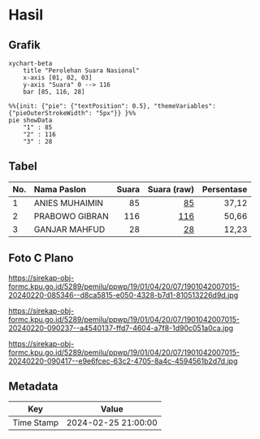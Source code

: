 # Hasil

## Grafik

```mermaid
xychart-beta
    title "Perolehan Suara Nasional"
    x-axis [01, 02, 03]
    y-axis "Suara" 0 --> 116
    bar [85, 116, 28]
```

```mermaid
%%{init: {"pie": {"textPosition": 0.5}, "themeVariables": {"pieOuterStrokeWidth": "5px"}} }%%
pie showData
    "1" : 85
    "2" : 116
    "3" : 28
```

## Tabel

| No. | Nama Paslon    | Suara | Suara (raw) | Persentase |
|:--- |:-------------- | -----:| -----------:| ----------:|
| 1   | ANIES MUHAIMIN | 85    | [85][p-1]   | 37,12      |
| 2   | PRABOWO GIBRAN | 116   | [116][p-2]  | 50,66      |
| 3   | GANJAR MAHFUD  | 28    | [28][p-3]   | 12,23      |


[p-1]: https://github.com/gigit-pemilu/pemilu-2024/blob/main/pilpres/hitung-suara/sub/19-kepulauan-bangka-belitung/sub/01-bangka/sub/04-mendo-barat/sub/2007-kace/sub/015-tps/sub/paslon-1.txt
[p-2]: https://github.com/gigit-pemilu/pemilu-2024/blob/main/pilpres/hitung-suara/sub/19-kepulauan-bangka-belitung/sub/01-bangka/sub/04-mendo-barat/sub/2007-kace/sub/015-tps/sub/paslon-2.txt
[p-3]: https://github.com/gigit-pemilu/pemilu-2024/blob/main/pilpres/hitung-suara/sub/19-kepulauan-bangka-belitung/sub/01-bangka/sub/04-mendo-barat/sub/2007-kace/sub/015-tps/sub/paslon-3.txt

## Foto C Plano

https://sirekap-obj-formc.kpu.go.id/5289/pemilu/ppwp/19/01/04/20/07/1901042007015-20240220-085346--d8ca5815-e050-4328-b7d1-810513226d9d.jpg

https://sirekap-obj-formc.kpu.go.id/5289/pemilu/ppwp/19/01/04/20/07/1901042007015-20240220-090237--a4540137-ffd7-4604-a7f8-1d90c051a0ca.jpg

https://sirekap-obj-formc.kpu.go.id/5289/pemilu/ppwp/19/01/04/20/07/1901042007015-20240220-090417--e9e6fcec-63c2-4705-8a4c-4594561b2d7d.jpg


## Metadata

| Key        | Value               |
| ---------- | ------------------- |
| Time Stamp | 2024-02-25 21:00:00 |



